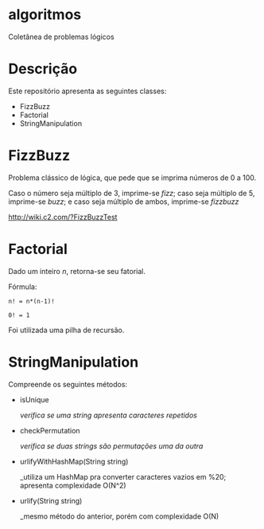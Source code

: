 # algoritmos
Coletânea de problemas lógicos

# Descrição
Este repositório apresenta as seguintes classes:
  * FizzBuzz
  * Factorial
  * StringManipulation

# FizzBuzz
Problema clássico de lógica, que pede que se imprima números de 0 a 100. 

Caso o número seja múltiplo de 3, imprime-se _fizz_; caso seja múltiplo de 5, imprime-se _buzz_; e caso seja múltiplo de ambos, imprime-se _fizzbuzz_

http://wiki.c2.com/?FizzBuzzTest

# Factorial
Dado um inteiro _n_, retorna-se seu fatorial.

Fórmula:
    
    n! = n*(n-1)!
    
    0! = 1

Foi utilizada uma pilha de recursão.

# StringManipulation
Compreende os seguintes métodos:

* isUnique

     _verifica se uma string apresenta caracteres repetidos_
    
 * checkPermutation
   
    _verifica se duas strings são permutações uma da outra_
    
 * urlifyWithHashMap(String string)
 
   _utiliza um HashMap pra converter caracteres vazios em %20; apresenta complexidade O(N^2)
   
 * urlify(String string)
 
   _mesmo método do anterior, porém com complexidade O(N)

